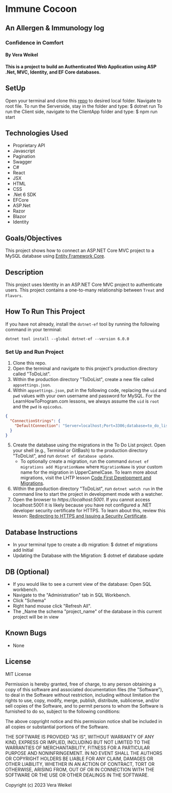 
# Immune Cocoon 
## An Allergen & Immunology log
### Confidence in Comfort

#### By Vera Weikel 

#### This is a project to build an Authenticated Web Application using ASP .Net, MVC, Identity, and EF Core databases.

## SetUp
Open your terminal and clone this [repo](https://github.com/QuietEvolver/immune-cocoon.git) to desired local folder.
Navigate to root file. 
To run the Serverside, stay in the folder and type: 
  $ dotnet run
To run the Client side, navigate to the ClientApp folder and type: 
  $ npm run start

## Technologies Used
<!-- * $ dotnet add Standard.AI.OpenAI ( C# ) -->
* Proprietary API
* Javascript
* Pagination
* Swagger
* C#
* React
* JSX
* HTML
* CSS
* .Net 6 SDK
* EFCore
* ASP.Net
* Razor
* Blazor
* Identity

## Goals/Objectives

This project shows how to connect an ASP.NET Core MVC project to a MySQL database using [Entity Framework Core](https://learn.microsoft.com/en-us/ef/core/).

## Description

This project uses Identity in an ASP.NET Core MVC project to authenticate users. This project contains a one-to-many relationship between `Treat` and `Flavors`. 

## How To Run This Project

If you have not already, install the `dotnet-ef` tool by running the following command in your terminal:

```
dotnet tool install --global dotnet-ef --version 6.0.0
```

### Set Up and Run Project

1. Clone this repo.
2. Open the terminal and navigate to this project's production directory called "ToDoList".
3. Within the production directory "ToDoList", create a new file called `appsettings.json`.
4. Within `appsettings.json`, put in the following code, replacing the `uid` and `pwd` values with your own username and password for MySQL. For the LearnHowToProgram.com lessons, we always assume the `uid` is `root` and the `pwd` is `epicodus`.

```json
{
  "ConnectionStrings": {
    "DefaultConnection": "Server=localhost;Port=3306;database=to_do_list_with_auth;uid=root;pwd=epicodus;"
  }
}
```

5. Create the database using the migrations in the To Do List project. Open your shell (e.g., Terminal or GitBash) to the production directory "ToDoList", and run `dotnet ef database update`. 
    - To optionally create a migration, run the command `dotnet ef migrations add MigrationName` where `MigrationName` is your custom name for the migration in UpperCamelCase. To learn more about migrations, visit the LHTP lesson [Code First Development and Migrations](https://www.learnhowtoprogram.com/c-and-net-part-time/many-to-many-relationships/code-first-development-and-migrations).
6. Within the production directory "ToDoList", run `dotnet watch run` in the command line to start the project in development mode with a watcher.
4. Open the browser to _https://localhost:5001_. If you cannot access localhost:5001 it is likely because you have not configured a .NET developer security certificate for HTTPS. To learn about this, review this lesson: [Redirecting to HTTPS and Issuing a Security Certificate](https://www.learnhowtoprogram.com/lessons/redirecting-to-https-and-issuing-a-security-certificate).

## Database Instructions 

* In your terminal type to create a db migration: $ dotnet ef migrations add Initial
* Updating the Database with the Migration: $ dotnet ef database update

## DB (Optional)

* If you would like to see a current view of the database: Open SQL workbench.
* Navigate to the "Administration" tab in SQL Workbench.
* Click "Schema" 
* Right hand mouse click "Refresh All".
* The _Name the schema "project_name" of the database in this current project will be in view

## Known Bugs

* None

## License

MIT License

Permission is hereby granted, free of charge, to any person obtaining a copy
of this software and associated documentation files (the "Software"), to deal
in the Software without restriction, including without limitation the rights
to use, copy, modify, merge, publish, distribute, sublicense, and/or sell
copies of the Software, and to permit persons to whom the Software is
furnished to do so, subject to the following conditions:

The above copyright notice and this permission notice shall be included in all
copies or substantial portions of the Software.

THE SOFTWARE IS PROVIDED "AS IS", WITHOUT WARRANTY OF ANY KIND, EXPRESS OR
IMPLIED, INCLUDING BUT NOT LIMITED TO THE WARRANTIES OF MERCHANTABILITY,
FITNESS FOR A PARTICULAR PURPOSE AND NONINFRINGEMENT. IN NO EVENT SHALL THE
AUTHORS OR COPYRIGHT HOLDERS BE LIABLE FOR ANY CLAIM, DAMAGES OR OTHER
LIABILITY, WHETHER IN AN ACTION OF CONTRACT, TORT OR OTHERWISE, ARISING FROM,
OUT OF OR IN CONNECTION WITH THE SOFTWARE OR THE USE OR OTHER DEALINGS IN THE
SOFTWARE.

Copyright (c) 2023 Vera Weikel 

